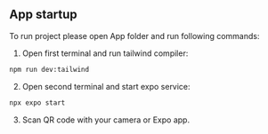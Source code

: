 ## App startup

To run project please open App folder and run following commands:

1. Open first terminal and run tailwind compiler:
```sh
npm run dev:tailwind
```
2. Open second terminal and start expo service:
```sh
npx expo start
```

3. Scan QR code with your camera or Expo app.